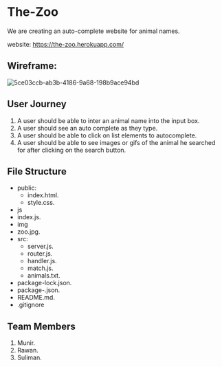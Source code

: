 # The-Zoo

We are creating an auto-complete website for animal names.

website: https://the-zoo.herokuapp.com/

## Wireframe:

![5ce03ccb-ab3b-4186-9a68-198b9ace94bd](https://user-images.githubusercontent.com/47659847/60971928-de4db080-a32d-11e9-8d9d-821d8df861dc.jpeg)

## User Journey

1. A user should be able to inter an animal name into the input box.
2. A user should see an auto complete as they type.
3. A user should be able to click on list elements to autocomplete.
4. A user should be able to see images or gifs of the animal he searched for after clicking on the search button.

## File Structure

- public:
  - index.html.
  - style.css.
 - js
  - index.js.
 - img
  - zoo.jpg.
- src:
  - server.js.
  - router.js.
  - handler.js.
  - match.js.
  - animals.txt.
- package-lock.json.
- package-.json.
- README.md.
- .gitignore

## Team Members

1. Munir.
1. Rawan.
1. Suliman.
